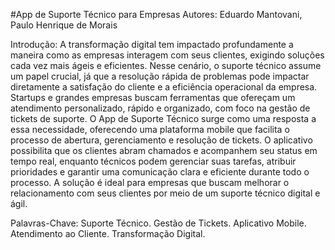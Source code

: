 #App de Suporte Técnico para Empresas 
Autores: Eduardo Mantovani, Paulo Henrique de Morais

Introdução: A transformação digital tem impactado profundamente a maneira como as empresas interagem com seus clientes, exigindo soluções cada vez mais ágeis e eficientes. Nesse cenário, o suporte técnico assume um papel crucial, já que a resolução rápida de problemas pode impactar diretamente a satisfação do cliente e a eficiência operacional da empresa. Startups e grandes empresas buscam ferramentas que ofereçam um atendimento personalizado, rápido e organizado, com foco na gestão de tickets de suporte. O App de Suporte Técnico surge como uma resposta a essa necessidade, oferecendo uma plataforma mobile que facilita o processo de abertura, gerenciamento e resolução de tickets. O aplicativo possibilita que os clientes abram chamados e acompanhem seu status em tempo real, enquanto técnicos podem gerenciar suas tarefas, atribuir prioridades e garantir uma comunicação clara e eficiente durante todo o processo. A solução é ideal para empresas que buscam melhorar o relacionamento com seus clientes por meio de um suporte técnico digital e ágil.

Palavras-Chave: Suporte Técnico. Gestão de Tickets. Aplicativo Mobile. Atendimento ao Cliente. Transformação Digital.


